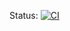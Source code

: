 Status: [![CI](https://github.com/arpitha-m-g/fortify/actions/workflows/blank.yml/badge.svg)](https://github.com/arpitha-m-g/fortify/actions/workflows/blank.yml)
